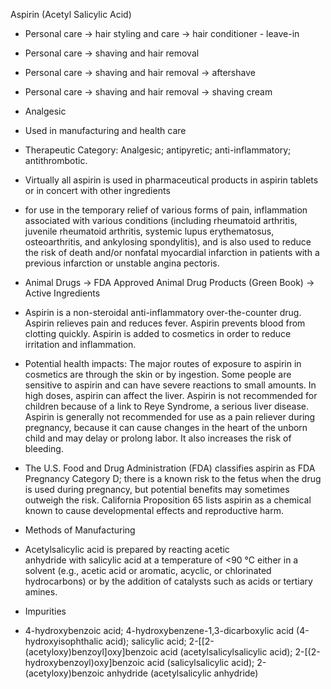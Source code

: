 Aspirin (Acetyl Salicylic Acid)
 
* Personal care \-\> hair styling and care \-\> hair conditioner \- leave-in  
* Personal care \-\> shaving and hair removal  
* Personal care \-\> shaving and hair removal \-\> aftershave  
* Personal care \-\> shaving and hair removal \-\> shaving cream  
* Analgesic  
* Used in manufacturing and health care  
* Therapeutic Category: Analgesic; antipyretic; anti-inflammatory; antithrombotic.  
* Virtually all aspirin is used in pharmaceutical products in aspirin tablets or in concert with other ingredients  
* for use in the temporary relief of various forms of pain, inflammation associated with various conditions (including rheumatoid arthritis, juvenile rheumatoid arthritis, systemic lupus erythematosus, osteoarthritis, and ankylosing spondylitis), and is also used to reduce the risk of death and/or nonfatal myocardial infarction in patients with a previous infarction or unstable angina pectoris.  
* Animal Drugs \-\> FDA Approved Animal Drug Products (Green Book) \-\> Active Ingredients  
* Aspirin is a non-steroidal anti-inflammatory over-the-counter drug. Aspirin relieves pain and reduces fever. Aspirin prevents blood from clotting quickly. Aspirin is added to cosmetics in order to reduce irritation and inflammation.  
    
* Potential health impacts: The major routes of exposure to aspirin in cosmetics are through the skin or by ingestion. Some people are sensitive to aspirin and can have severe reactions to small amounts. In high doses, aspirin can affect the liver. Aspirin is not recommended for children because of a link to Reye Syndrome, a serious liver disease. Aspirin is generally not recommended for use as a pain reliever during pregnancy, because it can cause changes in the heart of the unborn child and may delay or prolong labor. It also increases the risk of bleeding.  
    
* The U.S. Food and Drug Administration (FDA) classifies aspirin as FDA Pregnancy Category D; there is a known risk to the fetus when the drug is used during pregnancy, but potential benefits may sometimes outweigh the risk. California Proposition 65 lists aspirin as a chemical known to cause developmental effects and reproductive harm.  
    
* Methods of Manufacturing  
* Acetylsalicylic acid is prepared by reacting acetic anhydride with salicylic acid at a temperature of \<90 °C either in a solvent (e.g., acetic acid or aromatic, acyclic, or chlorinated hydrocarbons) or by the addition of catalysts such as acids or tertiary amines.  
* Impurities  
* 4-hydroxybenzoic acid; 4-hydroxybenzene-1,3-dicarboxylic acid (4-hydroxyisophthalic acid); salicylic acid; 2-\[\[2-(acetyloxy)benzoyl\]oxy\]benzoic acid (acetylsalicylsalicylic acid); 2-\[(2-hydroxybenzoyl)oxy\]benzoic acid (salicylsalicylic acid); 2-(acetyloxy)benzoic anhydride (acetylsalicylic anhydride)